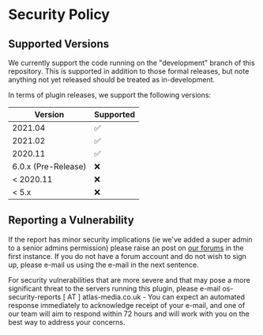 # Security Policy

## Supported Versions

We currently support the code running on the "development" branch of this repository. This is supported in addition to those formal releases, but note anything not yet released should be treated as in-development.

In terms of plugin releases, we support the following versions:

| Version             | Supported          |
| ------------------- | ------------------ |
| 2021.04             | :white_check_mark: |
| 2021.02             | :white_check_mark: |
| 2020.11             | :white_check_mark: |
| 6.0.x (Pre-Release) | :x:                |
| < 2020.11           | :x:                |
| < 5.x               | :x:                |

## Reporting a Vulnerability

If the report has minor security implications (ie we've added a super admin to a senior admins permission) please raise an post on [our forums](https://forum.totalfreedom.me/) in the first instance. If you do not have a forum account and do not wish to sign up, please e-mail us using the e-mail in the next sentence.

For security vulnerabilities that are more severe and that may pose a more significant threat to the servers running this plugin, please e-mail os-security-reports [ AT ] atlas-media.co.uk - You can expect an automated response immediately to acknowledge receipt of your e-mail, and one of our team will aim to respond within 72 hours and will work with you on the best way to address your concerns.

